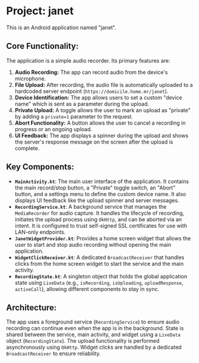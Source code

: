 # Project: janet

This is an Android application named "janet".

## Core Functionality:

The application is a simple audio recorder. Its primary features are:

1.  **Audio Recording:** The app can record audio from the device's microphone.
2.  **File Upload:** After recording, the audio file is automatically uploaded to a hardcoded server endpoint (`https://domicile.home.mr/janet`).
3.  **Device Identification:** The app allows users to set a custom "device name" which is sent as a parameter during the upload.
4.  **Private Upload:** A toggle allows the user to mark an upload as "private" by adding a `private=1` parameter to the request.
5.  **Abort Functionality:** A button allows the user to cancel a recording in progress or an ongoing upload.
6.  **UI Feedback:** The app displays a spinner during the upload and shows the server's response message on the screen after the upload is complete.

## Key Components:

*   **`MainActivity.kt`**: The main user interface of the application. It contains the main record/stop button, a "Private" toggle switch, an "Abort" button, and a settings menu to define the custom device name. It also displays UI feedback like the upload spinner and server messages.
*   **`RecordingService.kt`**: A background service that manages the `MediaRecorder` for audio capture. It handles the lifecycle of recording, initiates the upload process using `OkHttp`, and can be aborted via an intent. It is configured to trust self-signed SSL certificates for use with LAN-only endpoints.
*   **`JanetWidgetProvider.kt`**: Provides a home screen widget that allows the user to start and stop audio recording without opening the main application.
*   **`WidgetClickReceiver.kt`**: A dedicated `BroadcastReceiver` that handles clicks from the home screen widget to start the service and the main activity.
*   **`RecordingState.kt`**: A singleton object that holds the global application state using `LiveData` (e.g., `isRecording`, `isUploading`, `uploadResponse`, `activeCall`), allowing different components to stay in sync.

## Architecture:

The app uses a foreground service (`RecordingService`) to ensure audio recording can continue even when the app is in the background. State is shared between the service, main activity, and widget using a `LiveData` object (`RecordingState`). The upload functionality is performed asynchronously using `OkHttp`. Widget clicks are handled by a dedicated `BroadcastReceiver` to ensure reliability.
